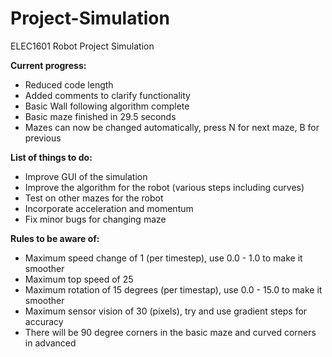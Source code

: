 # Project-Simulation
ELEC1601 Robot Project Simulation

**Current progress:**
* Reduced code length
* Added comments to clarify functionality
* Basic Wall following algorithm complete
* Basic maze finished in 29.5 seconds
* Mazes can now be changed automatically, press N for next maze, B for previous


**List of things to do:**
* Improve GUI of the simulation
* Improve the algorithm for the robot (various steps including curves)
* Test on other mazes for the robot
* Incorporate acceleration and momentum
* Fix minor bugs for changing maze

**Rules to be aware of:**
* Maximum speed change of 1 (per timestep), 
    use 0.0 - 1.0 to make it smoother
* Maximum top speed of 25
* Maximum rotation of 15 degrees (per timestap), 
    use 0.0 - 15.0 to make it smoother
* Maximum sensor vision of 30 (pixels), 
    try and use gradient steps for accuracy
* There will be 90 degree corners in the basic maze and curved corners in advanced